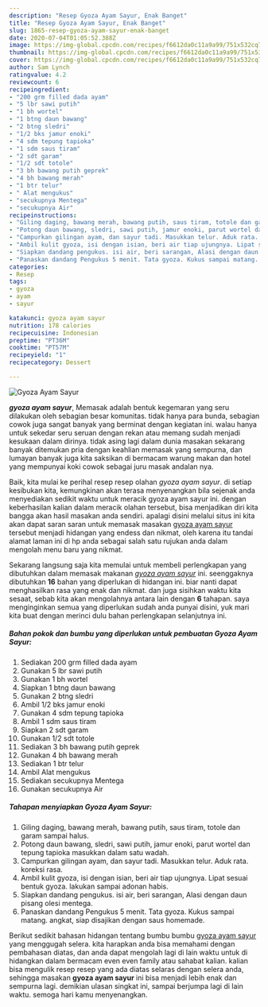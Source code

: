 ```yaml
---
description: "Resep Gyoza Ayam Sayur, Enak Banget"
title: "Resep Gyoza Ayam Sayur, Enak Banget"
slug: 1865-resep-gyoza-ayam-sayur-enak-banget
date: 2020-07-04T01:05:52.388Z
image: https://img-global.cpcdn.com/recipes/f6612da0c11a9a99/751x532cq70/gyoza-ayam-sayur-foto-resep-utama.jpg
thumbnail: https://img-global.cpcdn.com/recipes/f6612da0c11a9a99/751x532cq70/gyoza-ayam-sayur-foto-resep-utama.jpg
cover: https://img-global.cpcdn.com/recipes/f6612da0c11a9a99/751x532cq70/gyoza-ayam-sayur-foto-resep-utama.jpg
author: Sam Lynch
ratingvalue: 4.2
reviewcount: 6
recipeingredient:
- "200 grm filled dada ayam"
- "5 lbr sawi putih"
- "1 bh wortel"
- "1 btng daun bawang"
- "2 btng sledri"
- "1/2 bks jamur enoki"
- "4 sdm tepung tapioka"
- "1 sdm saus tiram"
- "2 sdt garam"
- "1/2 sdt totole"
- "3 bh bawang putih geprek"
- "4 bh bawang merah"
- "1 btr telur"
- " Alat mengukus"
- "secukupnya Mentega"
- "secukupnya Air"
recipeinstructions:
- "Giling daging, bawang merah, bawang putih, saus tiram, totole dan garam sampai halus."
- "Potong daun bawang, sledri, sawi putih, jamur enoki, parut wortel dan tepung tapioka masukkan dalam satu wadah."
- "Campurkan gilingan ayam, dan sayur tadi. Masukkan telur. Aduk rata. koreksi rasa."
- "Ambil kulit gyoza, isi dengan isian, beri air tiap ujungnya. Lipat sesuai bentuk gyoza. lakukan sampai adonan habis."
- "Siapkan dandang pengukus. isi air, beri sarangan, Alasi dengan daun pisang olesi mentega."
- "Panaskan dandang Pengukus 5 menit. Tata gyoza. Kukus sampai matang. angkat, siap disajikan dengan saus homemade."
categories:
- Resep
tags:
- gyoza
- ayam
- sayur

katakunci: gyoza ayam sayur 
nutrition: 178 calories
recipecuisine: Indonesian
preptime: "PT36M"
cooktime: "PT57M"
recipeyield: "1"
recipecategory: Dessert

---
```



![Gyoza Ayam Sayur](https://img-global.cpcdn.com/recipes/f6612da0c11a9a99/751x532cq70/gyoza-ayam-sayur-foto-resep-utama.jpg)

<b><i>gyoza ayam sayur</i></b>, Memasak adalah bentuk kegemaran yang seru dilakukan oleh sebagian besar komunitas. tidak hanya para bunda, sebagian cowok juga sangat banyak yang berminat dengan kegiatan ini. walau hanya untuk sekedar seru seruan dengan rekan atau memang sudah menjadi kesukaan dalam dirinya. tidak asing lagi dalam dunia masakan sekarang banyak ditemukan pria dengan keahlian memasak yang sempurna, dan lumayan banyak juga kita saksikan di bermacam warung makan dan hotel yang mempunyai koki cowok sebagai juru masak andalan nya.

Baik, kita mulai ke perihal resep resep olahan <i>gyoza ayam sayur</i>. di setiap kesibukan kita, kemungkinan akan terasa menyenangkan bila sejenak anda menyediakan sedikit waktu untuk meracik gyoza ayam sayur ini. dengan keberhasilan kalian dalam meracik olahan tersebut, bisa menjadikan diri kita bangga akan hasil masakan anda sendiri. apalagi disini melalui situs ini kita akan dapat saran saran untuk memasak masakan <u>gyoza ayam sayur</u> tersebut menjadi hidangan yang endess dan nikmat, oleh karena itu tandai alamat laman ini di hp anda sebagai salah satu rujukan anda dalam mengolah menu baru yang nikmat.




Sekarang langsung saja kita memulai untuk membeli perlengkapan yang dibutuhkan dalam memasak makanan <u><i>gyoza ayam sayur</i></u> ini. seenggaknya dibutuhkan <b>16</b> bahan yang diperlukan di hidangan ini. biar nanti dapat menghasilkan rasa yang enak dan nikmat. dan juga sisihkan waktu kita sesaat, sebab kita akan mengolahnya antara lain dengan <b>6</b> tahapan. saya menginginkan semua yang diperlukan sudah anda punyai disini, yuk mari kita buat dengan merinci dulu bahan perlengkapan selanjutnya ini.

<!--inarticleads1-->

##### Bahan pokok dan bumbu yang diperlukan untuk pembuatan Gyoza Ayam Sayur:

1. Sediakan 200 grm filled dada ayam
1. Gunakan 5 lbr sawi putih
1. Gunakan 1 bh wortel
1. Siapkan 1 btng daun bawang
1. Gunakan 2 btng sledri
1. Ambil 1/2 bks jamur enoki
1. Gunakan 4 sdm tepung tapioka
1. Ambil 1 sdm saus tiram
1. Siapkan 2 sdt garam
1. Gunakan 1/2 sdt totole
1. Sediakan 3 bh bawang putih geprek
1. Gunakan 4 bh bawang merah
1. Sediakan 1 btr telur
1. Ambil  Alat mengukus
1. Sediakan secukupnya Mentega
1. Gunakan secukupnya Air




<!--inarticleads2-->

##### Tahapan menyiapkan Gyoza Ayam Sayur:

1. Giling daging, bawang merah, bawang putih, saus tiram, totole dan garam sampai halus.
1. Potong daun bawang, sledri, sawi putih, jamur enoki, parut wortel dan tepung tapioka masukkan dalam satu wadah.
1. Campurkan gilingan ayam, dan sayur tadi. Masukkan telur. Aduk rata. koreksi rasa.
1. Ambil kulit gyoza, isi dengan isian, beri air tiap ujungnya. Lipat sesuai bentuk gyoza. lakukan sampai adonan habis.
1. Siapkan dandang pengukus. isi air, beri sarangan, Alasi dengan daun pisang olesi mentega.
1. Panaskan dandang Pengukus 5 menit. Tata gyoza. Kukus sampai matang. angkat, siap disajikan dengan saus homemade.




Berikut sedikit bahasan hidangan tentang bumbu bumbu <u>gyoza ayam sayur</u> yang menggugah selera. kita harapkan anda bisa memahami dengan pembahasan diatas, dan anda dapat mengolah lagi di lain waktu untuk di hidangkan dalam bermacam even even family atau sahabat kalian. kalian bisa mengulik resep resep yang ada diatas selaras dengan selera anda, sehingga masakan <b>gyoza ayam sayur</b> ini bisa menjadi lebih enak dan sempurna lagi. demikian ulasan singkat ini, sampai berjumpa lagi di lain waktu. semoga hari kamu menyenangkan.
